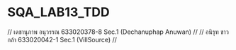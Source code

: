 # SQA_LAB13_TDD
// เดชานุภาพ อนุวรรณ 633020378-8 Sec.1 (Dechanuphap Anuwan) //
// อนิรุท ชาวกล้า 633020042-1 Sec.1 (VillSource) //
